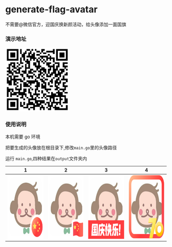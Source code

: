 # generate-flag-avatar
不需要@微信官方，迎国庆换新颜活动，给头像添加一面国旗

### 演示地址
<img src="/src/qr.png" width="200" height="200" />

### 使用说明
本机需要 go 环境

把要生成的头像放在根目录下,修改`main.go`里的头像路径

运行 `main.go`,四种结果在`output`文件夹内


| 1 |  2 | 3 | 4 |
|---|---|---|---|
<img src="/output/flag_avatar1.png" width="200" height="200" /> | <img src="/output/flag_avatar2.png" width="200" height="200" /> | <img src="/output/flag_avatar3.png" width="200" height="200" /> | <img src="/output/flag_avatar4.png" width="200" height="200" />|
